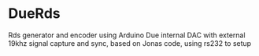 # DueRds
Rds generator and encoder using Arduino Due internal DAC with external 19khz signal capture and sync, based on Jonas code, using rs232 to setup
